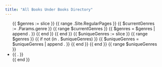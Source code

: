 ```yaml
--- 
title: "All Books Under Books Directory"
---
```

<ul>
        {{ $genres := slice }}
        {{ range .Site.RegularPages }}
            {{ $currentGenres := .Params.genre }}
            {{ range $currentGenres }}
                {{ $genres = $genres | append . }}
            {{ end }}
        {{ end }}
        {{ $uniqueGenres := slice }}
        {{ range $genres }}
            {{ if not (in . $uniqueGenres) }}
                {{ $uniqueGenres = $uniqueGenres | append . }}
            {{ end }}
        {{ end }}
        {{ range $uniqueGenres }}
            <li>{{ . }}</li>
        {{ end }}
    </ul>